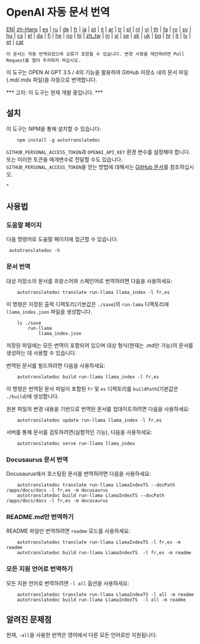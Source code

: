 
# OpenAI 자동 문서 번역

[EN](./README.md)| [zh-Hans](/i18n/README_zh-Hans.md) | [es](/i18n/README_es.md) | [ru](/i18n/README_ru.md) | [de](/i18n/README_de.md) | [fr](/i18n/README_fr.md) | [ja](/i18n/README_ja.md) | [pt](/i18n/README_pt.md) | [it](/i18n/README_it.md) | [ar](/i18n/README_ar.md) | [tr](/i18n/README_tr.md) | [pl](/i18n/README_pl.md) | [nl](/i18n/README_nl.md) | [vi](/i18n/README_vi.md) | [th](/i18n/README_th.md) | [fa](/i18n/README_fa.md) | [ro](/i18n/README_ro.md) | [sv](/i18n/README_sv.md) | [hu](/i18n/README_hu.md) | [cs](/i18n/README_cs.md) | [el](/i18n/README_el.md) | [da](/i18n/README_da.md) | [fi](/i18n/README_fi.md) | [he](/i18n/README_he.md) | [no](/i18n/README_no.md) | [hi](/i18n/README_hi.md) | [zh_tw](/i18n/README_zh_tw.md) | [in](/i18n/README_in.md) | [sl](/i18n/README_sl.md) | [se](/i18n/README_se.md) | [sk](/i18n/README_sk.md) | [uk](/i18n/README_uk.md) | [bg](/i18n/README_bg.md) | [hr](/i18n/README_hr.md) | [lt](/i18n/README_lt.md) | [lv](/i18n/README_lv.md) | [et](/i18n/README_et.md) | [cat](/i18n/README_cat.md) 

```이 문서는 자동 번역되었으며 오류가 포함될 수 있습니다. 변경 사항을 제안하려면 Pull Request를 열어 주저하지 마십시오.```


이 도구는 OPEN AI GPT 3.5 / 4의 기능을 활용하여 GitHub 저장소 내의 문서 파일(.md/.mdx 파일)을 자동으로 번역합니다.

*** 고지: 이 도구는 현재 개발 중입니다. ***


## 설치

이 도구는 NPM을 통해 설치할 수 있습니다:


```
    npm install -g autotranslatedoc
```

`GITHUB_PERSONAL_ACCESS_TOKEN`과 `OPENAI_API_KEY` 환경 변수를 설정해야 합니다. 또는 이러한 토큰을 매개변수로 전달할 수도 있습니다. `GITHUB_PERSONAL_ACCESS_TOKEN`을 얻는 방법에 대해서는 [GitHub 문서](https://docs.github.com/en/github/authenticating-to-github/creating-a-personal-access-token)를 참조하십시오.


"
## 사용법


### 도움말 페이지
다음 명령어로 도움말 페이지에 접근할 수 있습니다:
```
 autotranslatedoc -h
```
### 문서 번역

대상 저장소의 문서를 프랑스어와 스페인어로 번역하려면 다음을 사용하세요:
```
    autotranslatedoc translate run-llama llama_index -l fr,es
```


이 명령은 지정된 출력 디렉토리(기본값은 `./save`)의 `run-lama` 디렉토리에 `llama_index.json` 파일을 생성합니다.
```
    ls ./save
        run-llama
            llama_index.json 
```
저장된 파일에는 모든 번역이 포함되어 있으며 대상 형식(현재는 .md만 가능)의 문서를 생성하는 데 사용할 수 있습니다.

번역된 문서를 빌드하려면 다음을 사용하세요:

```
    autotranslatedoc build run-llama llama_index -l fr,es
```


이 명령은 번역된 문서 파일이 포함된 `fr` 및 `es` 디렉토리를 `buildPath`(기본값은 `./build`)에 생성합니다.

원본 파일의 변경 내용을 기반으로 번역된 문서를 업데이트하려면 다음을 사용하세요:

```
    autotranslatedoc update run-llama llama_index -l fr,es
```


서버를 통해 문서를 검토하려면(실험적인 기능), 다음을 사용하세요:
```
    autotranslatedoc serve run-llama llama_index
```
### Docusaurus 문서 번역

Docusaurus에서 호스팅된 문서를 번역하려면 다음을 사용하세요:

```
    autotranslatedoc translate run-llama LlamaIndexTS --docPath /apps/docs/docs -l fr,es -m docusaurus
    autotranslatedoc build run-llama LlamaIndexTS --docPath /apps/docs/docs -l fr,es -m docusaurus
```
### README.md만 번역하기

README 파일만 번역하려면 `readme` 모드를 사용하세요:

```
    autotranslatedoc translate run-llama LlamaIndexTS -l fr,es -m readme
    autotranslatedoc build run-llama LlamaIndexTS  -l fr,es -m readme
```
### 모든 지원 언어로 번역하기

모든 지원 언어로 번역하려면 `-l all` 옵션을 사용하세요:

```
    autotranslatedoc translate run-llama LlamaIndexTS -l all -m readme
    autotranslatedoc build run-llama LlamaIndexTS  -l all -m readme
```
## 알려진 문제점

현재, `-all`을 사용한 번역은 영어에서 다른 모든 언어로만 지원됩니다.
